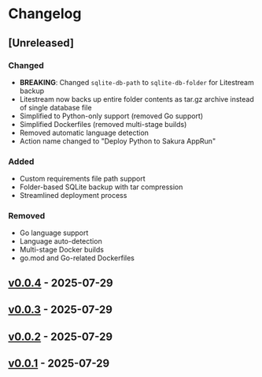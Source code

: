 # Changelog

## [Unreleased]

### Changed
- **BREAKING**: Changed `sqlite-db-path` to `sqlite-db-folder` for Litestream backup
- Litestream now backs up entire folder contents as tar.gz archive instead of single database file
- Simplified to Python-only support (removed Go support)
- Simplified Dockerfiles (removed multi-stage builds)
- Removed automatic language detection
- Action name changed to "Deploy Python to Sakura AppRun"

### Added
- Custom requirements file path support
- Folder-based SQLite backup with tar compression
- Streamlined deployment process

### Removed
- Go language support
- Language auto-detection
- Multi-stage Docker builds
- go.mod and Go-related Dockerfiles

## [v0.0.4](https://github.com/ippanpeople/sacloud-apprun-action/compare/v0.0.3...v0.0.4) - 2025-07-29

## [v0.0.3](https://github.com/ippanpeople/sacloud-apprun-action/compare/v0.0.2...v0.0.3) - 2025-07-29

## [v0.0.2](https://github.com/ippanpeople/sacloud-apprun-action/compare/v0.0.1...v0.0.2) - 2025-07-29

## [v0.0.1](https://github.com/ippanpeople/sacloud-apprun-action/commits/v0.0.1) - 2025-07-29
